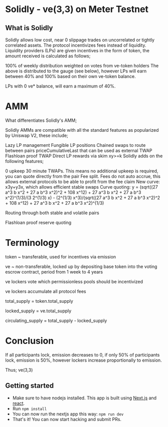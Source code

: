 # Solidly - ve(3,3) on Meter Testnet

## What is Solidly
Solidly allows low cost, near 0 slippage trades on uncorrelated or tightly correlated assets. The protocol incentivizes fees instead of liquidity. Liquidity providers (LPs) are given incentives in the form of token, the amount received is calculated as follows;

100% of weekly distribution weighted on votes from ve-token holders
The above is distributed to the gauge (see below), however LPs will earn between 40% and 100% based on their own ve-token balance.

LPs with 0 ve* balance, will earn a maximum of 40%.

# AMM

What differentiates Solidly's AMM;

Solidly AMMs are compatible with all the standard features as popularized by Uniswap V2, these include;

Lazy LP management
Fungible LP positions
Chained swaps to route between pairs
priceCumulativeLast that can be used as external TWAP
Flashloan proof TWAP
Direct LP rewards via skim
xy>=k
Solidly adds on the following features;

0 upkeep 30 minute TWAPs. This means no additional upkeep is required, you can quote directly from the pair
Fee split. Fees do not auto accrue, this allows external protocols to be able to profit from the fee claim
New curve: x3y+y3x, which allows efficient stable swaps
Curve quoting: y = (sqrt((27 a^3 b x^2 + 27 a b^3 x^2)^2 + 108 x^12) + 27 a^3 b x^2 + 27 a b^3 x^2)^(1/3)/(3 2^(1/3) x) - (2^(1/3) x^3)/(sqrt((27 a^3 b x^2 + 27 a b^3 x^2)^2 + 108 x^12) + 27 a^3 b x^2 + 27 a b^3 x^2)^(1/3)

Routing through both stable and volatile pairs

Flashloan proof reserve quoting

# Terminology
token ~ transferable, used for incentives via emission

ve ~ non-transferable, locked up by depositing base token into the voting escrow contract, period from 1 week to 4 years

ve lockers vote which permissionless pools should be incentivized

ve lockers accumulate all protocol fees

total_supply = token.total_supply

locked_supply = ve.total_supply

circulating_supply = total_supply - locked_supply

# Conclusion

If all participants lock, emission decreases to 0, if only 50% of participants lock, emission is 50%, however lockers increase proportionally to emission.

Thus; ve(3,3)



## Getting started
- Make sure to have nodejs installed. This app is built using [Next.js](https://nextjs.org/learn/basics/create-nextjs-app) and [react](https://reactjs.org/docs/getting-started.html).
- Run `npm install`
- You can now run the nextjs app this way: `npm run dev`
- That's it! You can now start hacking and submit PRs.
